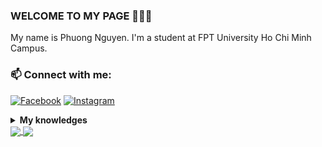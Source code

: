 
### WELCOME TO MY PAGE 👋👋👋
My name is Phuong Nguyen. I'm a student at FPT University Ho Chi Minh Campus.<br>
### 📫 Connect with me: 
  
 <a href="https://www.facebook.com/profile.php?id=100079521849133">![Facebook](https://img.shields.io/badge/Facebook-%231877F2.svg?style=for-the-badge&logo=Facebook&logoColor=white)</a> 
 <a href="https://www.instagram.com/hyunn_2707?fbclid=IwZXh0bgNhZW0CMTAAAR37IUC9y-QWhyNCW8FWqOv5DZCyckwjWxMDUwhkloxbPaeDbr-15G08_yg_aem_AXoi-YLX24-W-yBrumKGicmX6lOTWM3OJE9mQFDMc2SA0IcG2exJSIT9i4Mf2IEAxWvb_sffOvTmAMqsH2yAk4m7">![Instagram](https://img.shields.io/badge/Instagram-%23E4405F.svg?style=for-the-badge&logo=Instagram&logoColor=white)</a> 

 <details>
	<summary>
		<b>My knowledges</b>
	</summary>
	<div align="center">
		<h3>⚙️⚙️ BackEnd ⚙️⚙️</h3>
  	<a href="https://github.com/nguyenhcp2004">
    	<img src="https://skillicons.dev/icons?i=nodejs" />
  	</a>
	</div>
	<div align="center">
		<h3>💾💾 Database 💾💾</h3>
  	<a href="https://github.com/nguyenhcp2004">
    	<img src="https://skillicons.dev/icons?i=mongodb,mysql,sqlite" />
  	</a>
	</div>
	<div align="center">
		<h3>🎨🎨 FrontEnd 🎨🎨</h3>
  	<a href="https://github.com/nguyenhcp2004">
    	<img src="https://skillicons.dev/icons?i=ts,redux,react,nextjs,tailwind,bootstrap,pug,sass" />
  	</a>
	</div>
	<div align="center">
		<h3>♾️♾️ DevOps ♾️♾️</h3>
  	<a href="https://github.com/nguyenhcp2004">
    	<img src="https://skillicons.dev/icons?i=aws,docker" />
  	</a>
	</div>
	<div align="center">
		<h3>👨‍💻👨‍💻 Others 👨‍💻👨‍💻</h3>
  	<a href="https://github.com/nguyenhcp2004">
    	<img src="https://skillicons.dev/icons?i=git,github,postman,vercel,vite,vitest,vscode,notion" />
  	</a>
	</div>
</details>



<a href="https://github.com/nguyenhcp2004/shopee-clone">
  <!-- Change the `github-readme-stats.anuraghazra1.vercel.app` to `github-readme-stats.vercel.app`  -->
  <img align="center" src="https://github-readme-stats.anuraghazra1.vercel.app/api/pin/?username=&repo=&theme=onedark" />
</a>

<a href="https://github.com/nguyenhcp2004/Twitter">
  <!-- Change the `github-readme-stats.anuraghazra1.vercel.app` to `github-readme-stats.vercel.app`  -->
  <img align="center" src="https://github-readme-stats.anuraghazra1.vercel.app/api/pin/?username=nguyenhcp2004&repo=Twitter&theme=dark" />
</a> 

